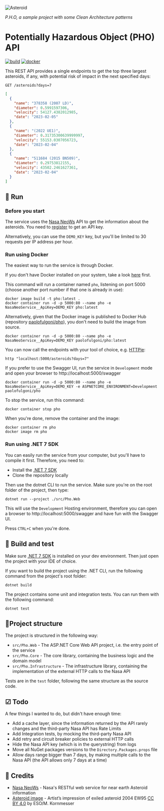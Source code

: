 ![Asteroid](https://upload.wikimedia.org/wikipedia/commons/thumb/5/52/Artist%E2%80%99s_impression_of_exiled_asteroid_2004_EW95.jpg/120px-Artist%E2%80%99s_impression_of_exiled_asteroid_2004_EW95.jpg)

_P.H.O, a sample project with some Clean Architecture patterns_

# Potentially Hazardous Object (PHO) API

[![build](https://github.com/paolofulgoni/pho/actions/workflows/build.yml/badge.svg?branch=main)](https://github.com/paolofulgoni/pho/actions/workflows/build.yml?query=branch%3Amain)
[![docker](https://github.com/paolofulgoni/pho/actions/workflows/docker.yml/badge.svg)](https://github.com/paolofulgoni/pho/actions/workflows/docker.yml)

This REST API provides a single endpoints to get the top three largest asteroids, if any, with potential risk of impact in the next specified days:

`GET /asteroids?days=7`

```json
[
  {
    "name": "378358 (2007 LD)",
    "diameter": 0.5991597306,
    "velocity": 54127.4382012985,
    "date": "2023-02-05"
  },
  {
    "name": "(2022 UE1)",
    "diameter": 0.31735300639999997,
    "velocity": 55153.0307056723,
    "date": "2023-02-04"
  },
  {
    "name": "511684 (2015 BN509)",
    "diameter": 0.29753812155,
    "velocity": 43502.2461627361,
    "date": "2023-02-04"
  }
]
```

## 🎠 Run

### Before you start

The service uses the [Nasa NeoWs](https://api.nasa.gov/) API to get the information about the asteroids.
You need to [register](https://api.nasa.gov/index.html#apply-for-an-api-key) to get an API key.

Alternatively, you can use the `DEMO_KEY` key, but you'll be limited to 30 requests per IP address per hour.

### Run using Docker

The easiest way to run the service is through Docker.

If you don't have Docker installed on your system, take a look [here](https://docs.docker.com/get-docker/) first.

This command will run a container named `pho`, listening on port 5000 (choose another port number if that one is already in use):

```shell
docker image build -t pho:latest .
docker container run -d -p 5000:80 --name pho -e NasaNeoService__ApiKey=DEMO_KEY pho:latest
```

Alternatively, given that the Docker image is published to Docker Hub (repository [paolofulgoni/pho](https://hub.docker.com/repository/docker/paolofulgoni/pho)), you don't need to build the image from source.

```shell
docker container run -d -p 5000:80 --name pho -e NasaNeoService__ApiKey=DEMO_KEY paolofulgoni/pho:latest
```

You can now call the endpoints with your tool of choice, e.g. [HTTPie](https://httpie.io/cli):

```shell
http "localhost:5000/asteroids?days=7"
```

If you prefer to use the Swagger UI, run the service in `Development` mode and open your browser to http://localhost:5000/swagger

```shell
docker container run -d -p 5000:80 --name pho -e NasaNeoService__ApiKey=DEMO_KEY -e ASPNETCORE_ENVIRONMENT=Development paolofulgoni/pho
```

To stop the service, run this command:

```shell
docker container stop pho
```

When you're done, remove the container and the image:

```shell
docker container rm pho
docker image rm pho
```

### Run using .NET 7 SDK

You can easily run the service from your computer, but you'll have to compile it first. Therefore, you need to:

* Install the [.NET 7 SDK](https://dotnet.microsoft.com/download/dotnet/7.0)
* Clone the repository locally

Then use the dotnet CLI to run the service. Make sure you're on the root folder of the project, then type:

```shell
dotnet run --project ./src/Pho.Web
```

This will use the `Development` Hosting environment, therefore you can open a browser to http://localhost:5000/swagger and have fun with the Swagger UI.

Press `CTRL+C` when you're done.

## 🔧 Build and test

Make sure [.NET 7 SDK](https://dotnet.microsoft.com/download/dotnet/7.0) is installed on your dev environment. Then just open the project with your IDE of choice.

If you want to build the project using the .NET CLI, run the following command from the project's root folder:

```shell
dotnet build
```

The project contains some unit and integration tests. You can run them with the following command:

```shell
dotnet test
```

## 📁Project structure

The project is structured in the following way:
* `src/Pho.Web` - The ASP.NET Core Web API project, i.e. the entry point of the service
* `src/Pho.Core` - The core library, containing the business logic and the domain model
* `src/Pho.Infrastructure` - The infrastructure library, containing the implementation of the external HTTP calls to the Nasa API

Tests are in the `test` folder, following the same structure as the source code.

## ☑ Todo

A few things I wanted to do, but didn't have enough time:

* Add a cache layer, since the information returned by the API rarely changes and the third-party Nasa API has Rate Limits
* Add Integration tests, by mocking the third-party Nasa API
* Add retry and circuit breaker policies to external HTTP calls
* Hide the Nasa API key (which is in the querystring) from logs
* Move all NuGet packages versions to the `Directory.Packages.props` file
* Allow days range bigger than 7 days, by making multiple calls to the Nasa API (the API allows only 7 days at a time)

## 🙏 Credits

* [Nasa NeoWs](https://api.nasa.gov/) - Nasa's RESTful web service for near earth Asteroid information
* [Asteroid image](https://commons.wikimedia.org/wiki/File:Artist%E2%80%99s_impression_of_exiled_asteroid_2004_EW95.jpg) - Artist’s impression of exiled asteroid 2004 EW95 [CC BY 4.0](https://creativecommons.org/licenses/by/4.0/deed.en) by ESO/M. Kornmesser
